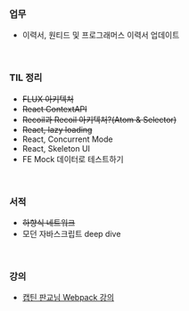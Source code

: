 ### 업무

- 이력서, 원티드 및 프로그래머스 이력서 업데이트

<br>

### TIL 정리

- ~~FLUX 아키텍처~~
- ~~React ContextAPI~~
- ~~Recoil과 Recoil 아키텍처?(Atom & Selector)~~
- ~~React, lazy loading~~
- React, Concurrent Mode
- React, Skeleton UI
- FE Mock 데이터로 테스트하기

<br>

### 서적

- ~~하향식 네트워크~~
- 모던 자바스크립트 deep dive

<br>

### 강의

- [캡틴 판교님 Webpack 강의](https://www.inflearn.com/course/%ED%94%84%EB%9F%B0%ED%8A%B8%EC%97%94%EB%93%9C-%EC%9B%B9%ED%8C%A9)